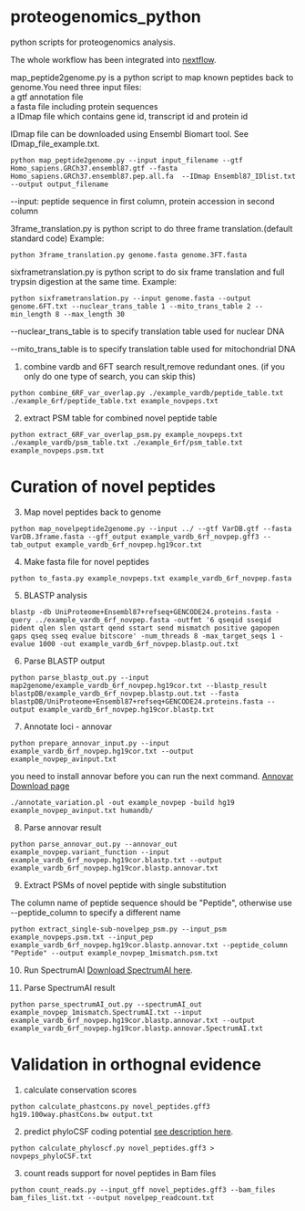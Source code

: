 # proteogenomics_python
python scripts for proteogenomics analysis.

The whole workflow has been integrated into [nextflow](https://github.com/lehtiolab/proteogenomics-analysis-workflow).


map_peptide2genome.py is a python script to map known peptides back to genome.You need three input files:  
a gtf annotation file  
a fasta file including protein sequences  
a IDmap file which contains gene id, transcript id and protein id  

IDmap file can be downloaded using Ensembl Biomart tool. See IDmap_file_example.txt. 

`python map_peptide2genome.py --input input_filename --gtf Homo_sapiens.GRCh37.ensembl87.gtf --fasta Homo_sapiens.GRCh37.ensembl87.pep.all.fa  --IDmap Ensembl87_IDlist.txt --output output_filename`

--input: peptide sequence in first column, protein accession in second column

3frame_translation.py is  python script to do three frame translation.(default standard code)
Example:

`python 3frame_translation.py genome.fasta genome.3FT.fasta`

sixframetranslation.py is python script to do six frame translation and full trypsin digestion at the same time.
Example: 

`python sixframetranslation.py --input genome.fasta --output genome.6FT.txt --nuclear_trans_table 1 --mito_trans_table 2 --min_length 8 --max_length 30`

--nuclear_trans_table is to specify translation table used for nuclear DNA

--mito_trans_table is to specify translation table used for mitochondrial DNA

1. combine vardb and 6FT search result,remove redundant ones. (if you only do one type of search, you can skip this)

`python combine_6RF_var_overlap.py ./example_vardb/peptide_table.txt ./example_6rf/peptide_table.txt example_novpeps.txt`

2. extract PSM table for combined novel peptide table

`python extract_6RF_var_overlap_psm.py example_novpeps.txt ./example_vardb/psm_table.txt ./example_6rf/psm_table.txt example_novpeps.psm.txt`

# Curation of novel peptides
3. Map novel peptides back to genome

`python map_novelpeptide2genome.py --input ../ --gtf VarDB.gtf --fasta VarDB.3frame.fasta --gff_output example_vardb_6rf_novpep.gff3 --tab_output example_vardb_6rf_novpep.hg19cor.txt`


4. Make fasta file for novel peptides

`python to_fasta.py example_novpeps.txt example_vardb_6rf_novpep.fasta`

5. BLASTP analysis

`blastp -db UniProteome+Ensembl87+refseq+GENCODE24.proteins.fasta -query ../example_vardb_6rf_novpep.fasta -outfmt '6 qseqid sseqid pident qlen slen qstart qend sstart send mismatch positive gapopen gaps qseq sseq evalue bitscore' -num_threads 8 -max_target_seqs 1 -evalue 1000 -out example_vardb_6rf_novpep.blastp.out.txt`

6. Parse BLASTP output

`python parse_blastp_out.py --input map2genome/example_vardb_6rf_novpep.hg19cor.txt --blastp_result blastpDB/example_vardb_6rf_novpep.blastp.out.txt --fasta blastpDB/UniProteome+Ensembl87+refseq+GENCODE24.proteins.fasta --output example_vardb_6rf_novpep.hg19cor.blastp.txt`

7. Annotate loci - annovar

`python prepare_annovar_input.py --input example_vardb_6rf_novpep.hg19cor.txt --output example_novpep_avinput.txt`

you need to install annovar before you can run the next command. [Annovar Download page](http://annovar.openbioinformatics.org/en/latest/user-guide/download/)

`./annotate_variation.pl -out example_novpep -build hg19 example_novpep_avinput.txt humandb/`

8. Parse annovar result

`python parse_annovar_out.py --annovar_out example_novpep.variant_function --input example_vardb_6rf_novpep.hg19cor.blastp.txt --output example_vardb_6rf_novpep.hg19cor.blastp.annovar.txt`

9. Extract PSMs of novel peptide with single substitution

The column name of peptide sequence should be "Peptide", otherwise use --peptide_column to specify a different name

`python extract_single-sub-novelpep_psm.py --input_psm example_novpeps.psm.txt --input_pep example_vardb_6rf_novpep.hg19cor.blastp.annovar.txt --peptide_column "Peptide" --output example_novpep_1mismatch.psm.txt`

10. Run SpectrumAI [Download SpectrumAI here](https://github.com/yafeng/SpectrumAI).

11. Parse SpectrumAI result

`python parse_spectrumAI_out.py --spectrumAI_out example_novpep_1mismatch.SpectrumAI.txt --input example_vardb_6rf_novpep.hg19cor.blastp.annovar.txt --output example_vardb_6rf_novpep.hg19cor.blastp.annovar.SpectrumAI.txt`


# Validation in orthognal evidence
1. calculate conservation scores 
    
`python calculate_phastcons.py novel_peptides.gff3 hg19.100way.phastCons.bw output.txt`

2. predict phyloCSF coding potential [see description here](https://github.com/hussius/gff-phylocsf-human).

`python calculate_phyloscf.py novel_peptides.gff3 > novpeps_phyloCSF.txt`

3. count reads support for novel peptides in Bam files

`python count_reads.py --input_gff novel_peptides.gff3 --bam_files bam_files_list.txt --output novelpep_readcount.txt `






